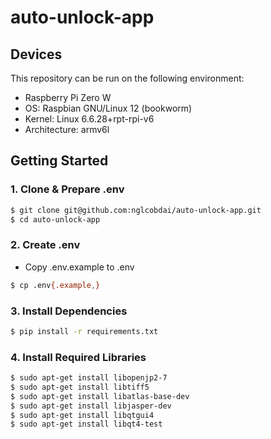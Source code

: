 # auto-unlock-app

## Devices

This repository can be run on the following environment:

- Raspberry Pi Zero W
- OS: Raspbian GNU/Linux 12 (bookworm)
- Kernel: Linux 6.6.28+rpt-rpi-v6
- Architecture: armv6l

## Getting Started

### 1. Clone & Prepare .env

```sh
$ git clone git@github.com:nglcobdai/auto-unlock-app.git
$ cd auto-unlock-app
```

### 2. Create .env

- Copy .env.example to .env

```sh
$ cp .env{.example,}
```

### 3. Install Dependencies

```sh
$ pip install -r requirements.txt
```

### 4. Install Required Libraries

```sh
$ sudo apt-get install libopenjp2-7
$ sudo apt-get install libtiff5
$ sudo apt-get install libatlas-base-dev
$ sudo apt-get install libjasper-dev
$ sudo apt-get install libqtgui4
$ sudo apt-get install libqt4-test
```

